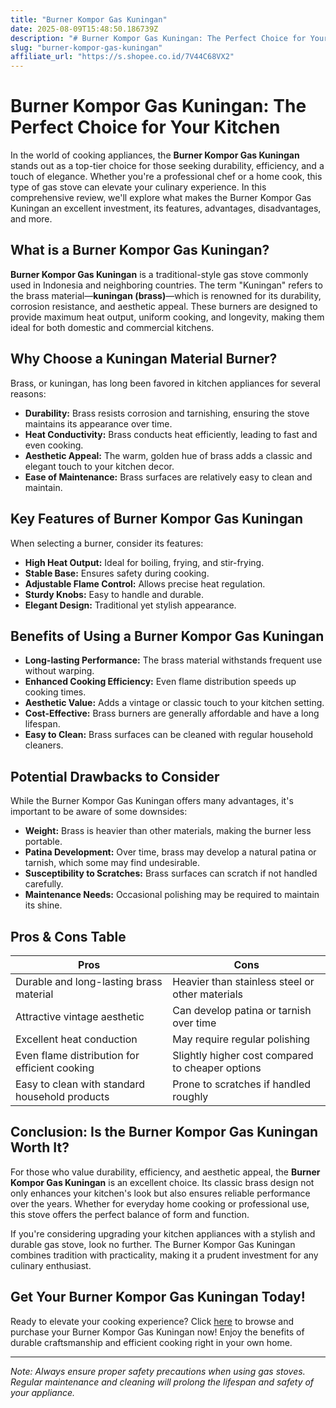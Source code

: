 ```yaml
---
title: "Burner Kompor Gas Kuningan"
date: 2025-08-09T15:48:50.186739Z
description: "# Burner Kompor Gas Kuningan: The Perfect Choice for Your Kitchen..."
slug: "burner-kompor-gas-kuningan"
affiliate_url: "https://s.shopee.co.id/7V44C68VX2"
---
```

# Burner Kompor Gas Kuningan: The Perfect Choice for Your Kitchen

In the world of cooking appliances, the **Burner Kompor Gas Kuningan** stands out as a top-tier choice for those seeking durability, efficiency, and a touch of elegance. Whether you're a professional chef or a home cook, this type of gas stove can elevate your culinary experience. In this comprehensive review, we'll explore what makes the Burner Kompor Gas Kuningan an excellent investment, its features, advantages, disadvantages, and more.

## What is a Burner Kompor Gas Kuningan?

**Burner Kompor Gas Kuningan** is a traditional-style gas stove commonly used in Indonesia and neighboring countries. The term "Kuningan" refers to the brass material—**kuningan (brass)**—which is renowned for its durability, corrosion resistance, and aesthetic appeal. These burners are designed to provide maximum heat output, uniform cooking, and longevity, making them ideal for both domestic and commercial kitchens.

## Why Choose a Kuningan Material Burner?

Brass, or kuningan, has long been favored in kitchen appliances for several reasons:

- **Durability:** Brass resists corrosion and tarnishing, ensuring the stove maintains its appearance over time.
- **Heat Conductivity:** Brass conducts heat efficiently, leading to fast and even cooking.
- **Aesthetic Appeal:** The warm, golden hue of brass adds a classic and elegant touch to your kitchen decor.
- **Ease of Maintenance:** Brass surfaces are relatively easy to clean and maintain.

## Key Features of Burner Kompor Gas Kuningan

When selecting a burner, consider its features:

- **High Heat Output:** Ideal for boiling, frying, and stir-frying.
- **Stable Base:** Ensures safety during cooking.
- **Adjustable Flame Control:** Allows precise heat regulation.
- **Sturdy Knobs:** Easy to handle and durable.
- **Elegant Design:** Traditional yet stylish appearance.

## Benefits of Using a Burner Kompor Gas Kuningan

- **Long-lasting Performance:** The brass material withstands frequent use without warping.
- **Enhanced Cooking Efficiency:** Even flame distribution speeds up cooking times.
- **Aesthetic Value:** Adds a vintage or classic touch to your kitchen setting.
- **Cost-Effective:** Brass burners are generally affordable and have a long lifespan.
- **Easy to Clean:** Brass surfaces can be cleaned with regular household cleaners.

## Potential Drawbacks to Consider

While the Burner Kompor Gas Kuningan offers many advantages, it's important to be aware of some downsides:

- **Weight:** Brass is heavier than other materials, making the burner less portable.
- **Patina Development:** Over time, brass may develop a natural patina or tarnish, which some may find undesirable.
- **Susceptibility to Scratches:** Brass surfaces can scratch if not handled carefully.
- **Maintenance Needs:** Occasional polishing may be required to maintain its shine.

## Pros & Cons Table

| Pros                                         | Cons                                              |
|----------------------------------------------|---------------------------------------------------|
| Durable and long-lasting brass material    | Heavier than stainless steel or other materials |
| Attractive vintage aesthetic                | Can develop patina or tarnish over time        |
| Excellent heat conduction                   | May require regular polishing                   |
| Even flame distribution for efficient cooking | Slightly higher cost compared to cheaper options |
| Easy to clean with standard household products | Prone to scratches if handled roughly          |

## Conclusion: Is the Burner Kompor Gas Kuningan Worth It?

For those who value durability, efficiency, and aesthetic appeal, the **Burner Kompor Gas Kuningan** is an excellent choice. Its classic brass design not only enhances your kitchen's look but also ensures reliable performance over the years. Whether for everyday home cooking or professional use, this stove offers the perfect balance of form and function.

If you're considering upgrading your kitchen appliances with a stylish and durable gas stove, look no further. The Burner Kompor Gas Kuningan combines tradition with practicality, making it a prudent investment for any culinary enthusiast.

## Get Your Burner Kompor Gas Kuningan Today!

Ready to elevate your cooking experience? Click [here](https://s.shopee.co.id/7V44C68VX2) to browse and purchase your Burner Kompor Gas Kuningan now! Enjoy the benefits of durable craftsmanship and efficient cooking right in your own home.

---

*Note: Always ensure proper safety precautions when using gas stoves. Regular maintenance and cleaning will prolong the lifespan and safety of your appliance.*